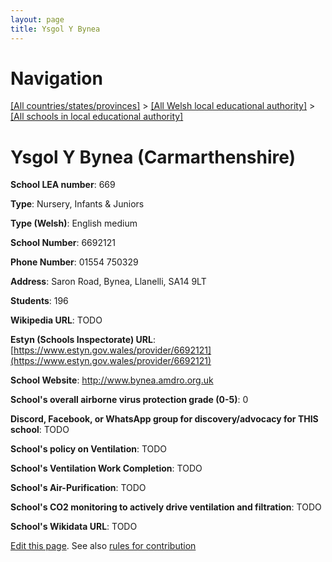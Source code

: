 ```yaml
---
layout: page
title: Ysgol Y Bynea
---
```

# Navigation

[[All countries/states/provinces]](../../..) > [[All Welsh local educational authority]](../..) > [[All schools in local educational authority]](..)

# Ysgol Y Bynea (Carmarthenshire)

**School LEA number**: 669

**Type**: Nursery, Infants & Juniors

**Type (Welsh)**: English medium

**School Number**: 6692121

**Phone Number**: 01554 750329

**Address**: Saron Road, Bynea, Llanelli, SA14 9LT

**Students**: 196

**Wikipedia URL**: TODO

**Estyn (Schools Inspectorate) URL**: [https://www.estyn.gov.wales/provider/6692121](https://www.estyn.gov.wales/provider/6692121)

**School Website**: http://www.bynea.amdro.org.uk

**School's overall airborne virus protection grade (0-5)**: 0

**Discord, Facebook, or WhatsApp group for discovery/advocacy for THIS school**: TODO

**School's policy on Ventilation**: TODO

**School's Ventilation Work Completion**: TODO

**School's Air-Purification**: TODO

**School's CO2 monitoring to actively drive ventilation and filtration**: TODO

**School's Wikidata URL**: TODO




[Edit this page](https://github.com/VentilationProject/Wales/edit/prif/./Carmarthenshire/Ysgol_Y_Bynea.md). See also [rules for contribution](../../../contribution-rules/)